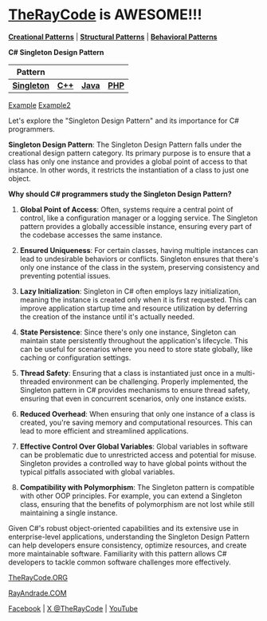 # [TheRayCode](../../../README.md) is AWESOME!!!

**[Creational Patterns](../README.md)** | **[Structural Patterns](../../Structural/README.md)** | **[Behavioral Patterns](../../Behavioral/README.md)**

**C# Singleton Design Pattern**

|Pattern|   |   |   |
|---|---|---|---|
|  [**Singleton**](README.md) | [**C++**](../../../CPP/Creational/Singleton/README.md) | [**Java**](../../../Java/Creational/Singleton/README.md) | [**PHP**](../../../PHP/Creational/Singleton/README.md) |

[Example](Example/README.md)  [Example2](Example2/README.md)

Let's explore the "Singleton Design Pattern" and its importance for C# programmers.

**Singleton Design Pattern**:
The Singleton Design Pattern falls under the creational design pattern category. Its primary purpose is to ensure that a class has only one instance and provides a global point of access to that instance. In other words, it restricts the instantiation of a class to just one object.

**Why should C# programmers study the Singleton Design Pattern?**

1. **Global Point of Access**: Often, systems require a central point of control, like a configuration manager or a logging service. The Singleton pattern provides a globally accessible instance, ensuring every part of the codebase accesses the same instance.

2. **Ensured Uniqueness**: For certain classes, having multiple instances can lead to undesirable behaviors or conflicts. Singleton ensures that there's only one instance of the class in the system, preserving consistency and preventing potential issues.

3. **Lazy Initialization**: Singleton in C# often employs lazy initialization, meaning the instance is created only when it is first requested. This can improve application startup time and resource utilization by deferring the creation of the instance until it's actually needed.

4. **State Persistence**: Since there's only one instance, Singleton can maintain state persistently throughout the application's lifecycle. This can be useful for scenarios where you need to store state globally, like caching or configuration settings.

5. **Thread Safety**: Ensuring that a class is instantiated just once in a multi-threaded environment can be challenging. Properly implemented, the Singleton pattern in C# provides mechanisms to ensure thread safety, ensuring that even in concurrent scenarios, only one instance exists.

6. **Reduced Overhead**: When ensuring that only one instance of a class is created, you're saving memory and computational resources. This can lead to more efficient and streamlined applications.

7. **Effective Control Over Global Variables**: Global variables in software can be problematic due to unrestricted access and potential for misuse. Singleton provides a controlled way to have global points without the typical pitfalls associated with global variables.

8. **Compatibility with Polymorphism**: The Singleton pattern is compatible with other OOP principles. For example, you can extend a Singleton class, ensuring that the benefits of polymorphism are not lost while still maintaining a single instance.

Given C#'s robust object-oriented capabilities and its extensive use in enterprise-level applications, understanding the Singleton Design Pattern can help developers ensure consistency, optimize resources, and create more maintainable software. Familiarity with this pattern allows C# developers to tackle common software challenges more effectively.

[TheRayCode.ORG](https://www.TheRayCode.org)

[RayAndrade.COM](https://www.RayAndrade.com)

[Facebook](https://www.facebook.com/TheRayCode/) | [X @TheRayCode](https://www.x.com/TheRayCode/) | [YouTube](https://www.youtube.com/TheRayCode/)
